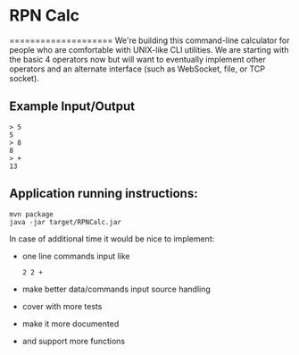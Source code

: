 # RPN Calc
====================
We're building this command-line calculator for people who are comfortable with UNIX-like CLI utilities. We are starting with the basic 4 operators now but will want to eventually implement other operators and an alternate interface (such as WebSocket, file, or TCP socket).

Example Input/Output
--------------------

    > 5 
    5
    > 8
    8
    > +
    13
 
 Application running instructions:
 ----------------- 
    mvn package
    java -jar target/RPNCalc.jar

In case of additional time it would be nice to implement:
- one line commands input like

      2 2 +

- make better data/commands input source handling
- cover with more tests
- make it more documented
- and support more functions
